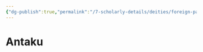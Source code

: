 ```yaml
---
{"dg-publish":true,"permalink":"/7-scholarly-details/deities/foreign-pantheons/the-sacred-dragons/antaku/","noteIcon":""}
---
```


# Antaku
